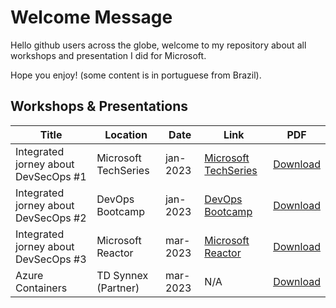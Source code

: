 # Welcome Message

Hello github users across the globe, welcome to my repository about all workshops and presentation I did for Microsoft.

Hope you enjoy! (some content is in portuguese from Brazil).

## Workshops & Presentations

| Title | Location | Date | Link | PDF
| --------------- | --------------- | --------------- | --------------- | --------------- |
| Integrated jorney about DevSecOps #1 | Microsoft TechSeries | jan-2023 | [Microsoft TechSeries](https://www.microsoft.com/pt-br/events-hub/brazil/azure-tech-series-jornada-integrada-devsecops/) |[Download](/content/pdf/devsecops-presentation.pdf) |
| Integrated jorney about DevSecOps #2 | DevOps Bootcamp | jan-2023 | [DevOps Bootcamp](https://www.youtube.com/live/FezhOsv_1yM?feature=share) | [Download](/content/pdf/devsecops-presentation.pdf) |
| Integrated jorney about DevSecOps #3 | Microsoft Reactor | mar-2023 | [Microsoft Reactor](https://www.youtube.com/live/pd08fUrpCw8?feature=share) | [Download](/content/pdf/devsecops-presentation.pdf) |
| Azure Containers | TD Synnex (Partner) | mar-2023 | N/A | [Download](/content/pdf/container-and-serveless-presentation.pdf) |